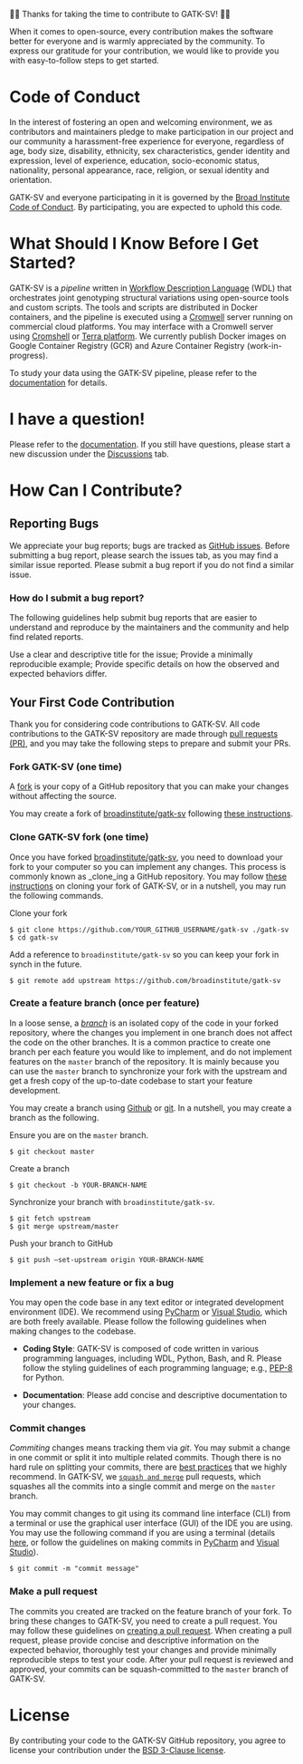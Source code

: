 💖:tada: Thanks for taking the time to contribute to GATK-SV! :tada:💖

When it comes to open-source, every contribution makes the 
software better for everyone and is warmly appreciated by the 
community. To express our gratitude for your contribution, 
we would like to provide you with easy-to-follow steps to get started.

# Code of Conduct

In the interest of fostering an open and welcoming environment, we as 
contributors and maintainers pledge to make participation in our 
project and our community a harassment-free experience for everyone, 
regardless of age, body size, disability, ethnicity, sex characteristics, 
gender identity and expression, level of experience, education, 
socio-economic status, nationality, personal appearance, race, religion, 
or sexual identity and orientation. 

GATK-SV and everyone participating in it is governed by the 
[Broad Institute Code of Conduct](https://github.com/broadinstitute/.github/blob/develop/CODE_OF_CONDUCT.md).
By participating, you are expected to uphold this code.


# What Should I Know Before I Get Started?

GATK-SV is a _pipeline_ written in 
[Workflow Description Language](https://openwdl.org/) (WDL) 
that orchestrates joint genotyping structural variations using 
open-source tools and custom scripts. The tools and scripts are distributed 
in Docker containers, and the pipeline is executed using a 
[Cromwell](https://cromwell.readthedocs.io/en/stable/) 
server running on commercial cloud platforms. 
You may interface with a Cromwell server using 
[Cromshell](https://github.com/broadinstitute/cromshell) or 
[Terra platform](https://terra.bio). We currently publish 
Docker images on Google Container Registry (GCR) and Azure 
Container Registry (work-in-progress).

To study your data using the GATK-SV pipeline, please 
refer to the [documentation](README.md) for details.

# I have a question! 

Please refer to the [documentation](README.md).
If you still have questions, please start a new discussion under the 
[Discussions](https://github.com/broadinstitute/gatk-sv/discussions) tab. 


# How Can I Contribute?

## Reporting Bugs

We appreciate your bug reports; bugs are tracked as 
[GitHub issues](https://github.com/broadinstitute/gatk-sv/issues). 
Before submitting a bug report, please search the issues tab, 
as you may find a similar issue reported. Please submit a 
bug report if you do not find a similar issue.

### How do I submit a bug report?

The following guidelines help submit bug reports that are 
easier to understand and reproduce by the maintainers and 
the community and help find related reports.

Use a clear and descriptive title for the issue;
Provide a minimally reproducible example;
Provide specific details on how the observed and expected behaviors differ.


## Your First Code Contribution

Thank you for considering code contributions to GATK-SV. 
All code contributions to the GATK-SV repository are made through 
[pull requests (PR)](https://docs.github.com/en/pull-requests/collaborating-with-pull-requests/proposing-changes-to-your-work-with-pull-requests/about-pull-requests), 
and you may take the following steps to prepare and submit your PRs.

### Fork GATK-SV (one time)
A [fork](https://docs.github.com/en/pull-requests/collaborating-with-pull-requests/working-with-forks/about-forks) 
is your copy of a GitHub repository that you can make your changes 
without affecting the source.

You may create a fork of [broadinstitute/gatk-sv](https://github.com/broadinstitute/gatk-sv) 
following [these instructions](https://docs.github.com/en/get-started/quickstart/fork-a-repo#forking-a-repository).

### Clone GATK-SV fork (one time)

Once you have forked [broadinstitute/gatk-sv](https://github.com/broadinstitute/gatk-sv), 
you need to download your fork to your computer so you can implement any changes. 
This process is commonly known as _clone_ing a GitHub repository. You may follow 
[these instructions](https://docs.github.com/en/get-started/quickstart/fork-a-repo#cloning-your-forked-repository) 
on cloning your fork of GATK-SV, or in a nutshell, you may run the following commands.

Clone your fork
```shell
$ git clone https://github.com/YOUR_GITHUB_USERNAME/gatk-sv ./gatk-sv
$ cd gatk-sv
```

Add a reference to `broadinstitute/gatk-sv` so you can keep your fork in synch in the future.

```shell
$ git remote add upstream https://github.com/broadinstitute/gatk-sv
```

### Create a feature branch (once per feature)

In a loose sense, a [_branch_](https://docs.github.com/en/pull-requests/collaborating-with-pull-requests/proposing-changes-to-your-work-with-pull-requests/about-branches) 
is an isolated copy of the code in your forked repository, where the changes 
you implement in one branch does not affect the code on the other branches. 
It is a common practice to create one branch per each feature you would like 
to implement, and do not implement features on the `master` branch of the repository. 
It is mainly because you can use the `master` branch to synchronize your fork with 
the upstream and get a fresh copy of the up-to-date codebase to start your feature development. 

You may create a branch using [Github](https://docs.github.com/en/pull-requests/collaborating-with-pull-requests/proposing-changes-to-your-work-with-pull-requests/creating-and-deleting-branches-within-your-repository) 
or [git](https://git-scm.com/book/en/v2/Git-Branching-Basic-Branching-and-Merging). 
In a nutshell, you may create a branch as the following.

Ensure you are on the `master` branch.  
```shell
$ git checkout master
```

Create a branch
```shell
$ git checkout -b YOUR-BRANCH-NAME
```
Synchronize your branch with `broadinstitute/gatk-sv`. 
```shell
$ git fetch upstream
$ git merge upstream/master
```

Push your branch to GitHub
```shell
$ git push –set-upstream origin YOUR-BRANCH-NAME
```
### Implement a new feature or fix a bug

You may open the code base in any text editor or integrated development environment (IDE). 
We recommend using [PyCharm](https://www.jetbrains.com/pycharm/) or 
[Visual Studio](https://visualstudio.microsoft.com/vs/community/), 
which are both freely available. Please follow the following guidelines 
when making changes to the codebase.

- **Coding Style**: GATK-SV is composed of code written in various programming languages, 
including WDL, Python, Bash, and R. Please follow the styling guidelines of each programming 
language; e.g., [PEP-8](https://peps.python.org/pep-0008/) for Python.

- **Documentation**: Please add concise and descriptive documentation to your changes.



### Commit changes
_Commiting_ changes means tracking them via _git_. You may submit a change in 
one commit or split it into multiple related commits. Though there is no hard 
rule on splitting your commits, there are 
[best practices](https://github.blog/2022-06-30-write-better-commits-build-better-projects/) 
that we highly recommend. In GATK-SV, we 
[`squash and merge`](https://docs.github.com/en/pull-requests/collaborating-with-pull-requests/incorporating-changes-from-a-pull-request/about-pull-request-merges#squash-and-merge-your-commits) 
pull requests, which squashes all the commits into a single commit and 
merge on the `master` branch.

You may commit changes to git using its command line interface (CLI) from a 
terminal or use the graphical user interface (GUI) of the IDE you are using. 
You may use the following command if you are using a terminal 
(details [here](https://www.atlassian.com/git/tutorials/saving-changes/git-commit), 
or follow the guidelines on making commits in 
[PyCharm](https://www.jetbrains.com/help/pycharm/commit-and-push-changes.html#commit) 
and [Visual Studio](https://learn.microsoft.com/en-us/visualstudio/version-control/git-make-commit?view=vs-2022)).

```shell
$ git commit -m "commit message"
```

### Make a pull request

The commits you created are tracked on the feature branch of your fork. 
To bring these changes to GATK-SV, you need to create a pull request. 
You may follow these guidelines on 
[creating a pull request](https://docs.github.com/en/pull-requests/collaborating-with-pull-requests/proposing-changes-to-your-work-with-pull-requests/creating-a-pull-request?tool=webui&platform=windows). 
When creating a pull request, please provide concise and descriptive 
information on the expected behavior, thoroughly test your changes and 
provide minimally reproducible steps to test your code. After your pull 
request is reviewed and approved, your commits can be squash-committed 
to the `master` branch of GATK-SV.


# License
By contributing your code to the GATK-SV GitHub repository, you agree 
to license your contribution under the [BSD 3-Clause license](LICENSE.TXT).

